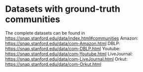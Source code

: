 # Datasets with ground-truth communities
The complete datasets can be found in https://snap.stanford.edu/data/index.html#communities
Amazon: https://snap.stanford.edu/data/com-Amazon.html
DBLP: https://snap.stanford.edu/data/com-DBLP.html
Youtube: https://snap.stanford.edu/data/com-Youtube.html
LiveJournal: https://snap.stanford.edu/data/com-LiveJournal.html
Orkut: https://snap.stanford.edu/data/com-Orkut.html